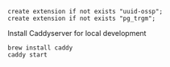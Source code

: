 ```
create extension if not exists "uuid-ossp";
create extension if not exists "pg_trgm";
```

Install Caddyserver for local development

```
brew install caddy
caddy start
```
